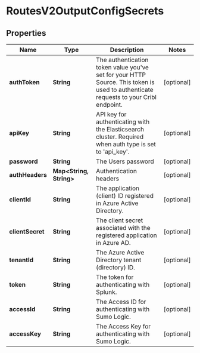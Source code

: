 

# RoutesV2OutputConfigSecrets


## Properties

| Name | Type | Description | Notes |
|------------ | ------------- | ------------- | -------------|
|**authToken** | **String** | The authentication token value you&#39;ve set for your HTTP Source. This token is used to authenticate requests to your Cribl endpoint. |  [optional] |
|**apiKey** | **String** | API key for authenticating with the Elasticsearch cluster. Required when auth type is set to &#39;api_key&#39;. |  [optional] |
|**password** | **String** | The Users password |  [optional] |
|**authHeaders** | **Map&lt;String, String&gt;** | Authentication headers |  [optional] |
|**clientId** | **String** | The application (client) ID registered in Azure Active Directory. |  [optional] |
|**clientSecret** | **String** | The client secret associated with the registered application in Azure AD. |  [optional] |
|**tenantId** | **String** | The Azure Active Directory tenant (directory) ID. |  [optional] |
|**token** | **String** | The token for authenticating with Splunk. |  [optional] |
|**accessId** | **String** | The Access ID for authenticating with Sumo Logic. |  [optional] |
|**accessKey** | **String** | The Access Key for authenticating with Sumo Logic. |  [optional] |



